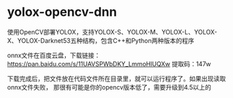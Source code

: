 # yolox-opencv-dnn
使用OpenCV部署YOLOX，支持YOLOX-S、YOLOX-M、YOLOX-L、YOLOX-X、YOLOX-Darknet53五种结构，包含C++和Python两种版本的程序

onnx文件在百度云盘，下载链接：https://pan.baidu.com/s/11UAVSPWbDKY_LmmoHlUQXw 
提取码：147w

下载完成后，把文件放在代码文件所在目录里，就可以运行程序了。如果出现读取onnx文件失败，
那很有可能是你的opencv版本低了，需要升级到4.5以上的
